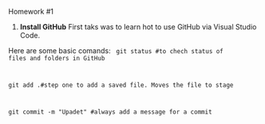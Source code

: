 Homework #1

1. <b>Install GitHub</b>
First taks was to learn hot to use GitHub via Visual Studio Code.

Here are some basic comands:
<code>
git status #to chech status of files and folders in GitHub

git add .#step one to add a saved file. Moves the file to stage  

git commit -m "Upadet" #always add a message for a commit
</code>